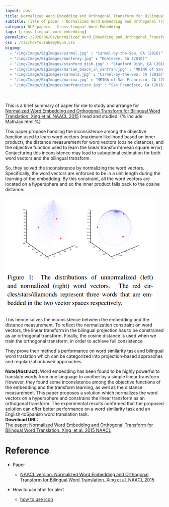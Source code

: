 ```yaml
---
layout: post
title: Normalized Word Embedding and Orthogonal Transform for Bilingual Word Translation
subtitle: Title of paper - Normalized Word Embedding and Orthogonal Transform for Bilingual Word Translation
category: NLP papers - Cross-lingual Word Embedding
tags: [cross_lingual_word_embedding]
permalink: /2020/06/01/Normalized_Word_Embedding_and_Orthogonal_Transform_for_Bilingual_Word_Translation/
css : /css/ForYouTubeByHyun.css
bigimg: 
  - "/img/Image/BigImages/carmel.jpg" : "Carmel-by-the-Sea, CA (2016)"
  - "/img/Image/BigImages/monterey.jpg" : "Monterey, CA (2016)"
  - "/img/Image/BigImages/stanford_dish.jpg" : "Stanford Dish, CA (2016)"
  - "/img/Image/BigImages/marian_beach_in_sanfran.jpg" : "MRINA of San Francisco, CA (2016)"
  - "/img/Image/BigImages/carmel2.jpg" : "Carmel-by-the-Sea, CA (2016)"
  - "/img/Image/BigImages/marina.jpg" : "MRINA of San Francisco, CA (2016)"
  - "/img/Image/BigImages/sanfrancisco.jpg" : "San Francisco, CA (2016)"
  
---
```


This is a brief summary of paper for me to study and arrange for [Normalized Word Embedding and Orthogonal Transform for Bilingual Word Translation. Xing et al. NAACL 2015](https://www.aclweb.org/anthology/N15-1104/) I read and studied. 
{% include MathJax.html %}

This paper propose handling the inconsistence among the objective function used to learn word vectors (maximum likelihood based on inner product), the distance measurement for word vectors (cosine distance), and the objective function used to learn the linear transform(mean square error). Conjecturing this inconsistence may lead to suboptimal estimation for both word vectors and the bilingual transform.

So, they solved the inconsistence by normalizing the word vectors. Specifically, the word vectors are enforced to be in a unit length during the learning of the embedding. By this constraint, all the word vectors are located on a hypersphere and so the inner product falls back to the cosine distance:

![Xing, et al. 2015 NAACL](/img/Image/NaturalLanguageProcessing/NLPLabs/Paper_Investigation/Cross_lingual_embedding/2020-06-01-Normalized_Word_Embedding_and_Orthogonal_Transform_for_Bilingual_Word_Translation/normalized_vector.PNG)

This hence solves the inconsistence between the embedding and the distance measurement. To reflect the normalization constraint on word vectors, the linear transform in the bilingual projection has to be constrained as an orthogonal transform. Finally, the cosine distance is used when we train the orthogonal transform, in order to achieve full consistence

They prove their method's performance on word similarity task and bilingual word traslation which can be categorized into projection-based approaches and regularizationbased approaches.

<div class="alert alert-info" role="alert"><i class="fa fa-info-circle"></i> <b>Note(Abstract): </b>
Word embedding has been found to be highly powerful to translate words from one language to another by a simple linear transform. However, they found some inconsistence among the objective functions of the embedding and the transform learning, as well as the distance measurement. This paper proposes a solution which normalizes the word vectors on a hypersphere and constrains the linear transform as an orthogonal transform. The experimental results confirmed that the proposed solution can offer better performance on a word similarity task and an English-toSpanish word translation task.
</div>
    
<div class="alert alert-success" role="alert"><i class="fa fa-paperclip fa-lg"></i> <b>Download URL: </b><br>
  <a href="https://www.aclweb.org/anthology/N15-1104/">The paper: Normalized Word Embedding and Orthogonal Transform for Bilingual Word Translation. Xing, et al. 2015 NAACL</a>
</div>

# Reference 

- Paper 
   - [NAACL version: Normalized Word Embedding and Orthogonal Transform for Bilingual Word Translation. Xing et al. NAACL 2015](https://www.aclweb.org/anthology/N15-1104/)
  
  
- How to use html for alert
  - [how to use icon](http://idratherbewriting.com/documentation-theme-jekyll/mydoc_icons.html)
    




























